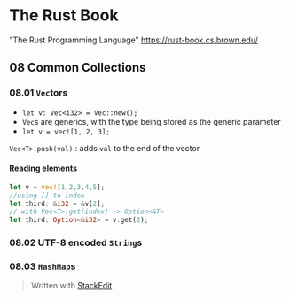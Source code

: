 # The Rust Book
"The Rust Programming Language"
https://rust-book.cs.brown.edu/

## 08 Common Collections

### 08.01 `Vec`tors
* `let v: Vec<i32> = Vec::new();`
* `Vec`s are generics, with the type being stored as the generic parameter
* `let v = vec![1, 2, 3];`

`Vec<T>.push(val)`
: adds `val` to the end of the vector

#### Reading elements
```rust
let v = vec![1,2,3,4,5];
//using [] to index
let third: &i32 = &v[2];
// with Vec<T>.get(index) -> Option<&T>
let third: Option<&i32> = v.get(2);

```


### 08.02 UTF-8  encoded `String`s

### 08.03 `HashMap`s



> Written with [StackEdit](https://stackedit.io/).
<!--stackedit_data:
eyJoaXN0b3J5IjpbMTM5NzgwMzU3MSwxMjQzNjgzNzExXX0=
-->